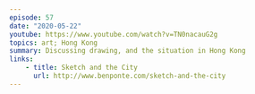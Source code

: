 ```yaml
---
episode: 57
date: "2020-05-22"
youtube: https://www.youtube.com/watch?v=TN0nacauG2g
topics: art; Hong Kong
summary: Discussing drawing, and the situation in Hong Kong
links:
    - title: Sketch and the City
      url: http://www.benponte.com/sketch-and-the-city
---
```


